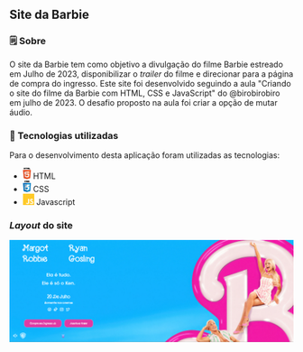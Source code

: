 ## Site da Barbie

### 🗒 Sobre

O site da Barbie tem como objetivo a divulgação do filme Barbie estreado em Julho de 2023, disponibilizar o _trailer_ do filme e direcionar para a página de compra do ingresso. Este site foi desenvolvido seguindo a aula "Criando o site do filme da Barbie com HTML, CSS e JavaScript" do @birobirobiro em julho de 2023. O desafio proposto na aula foi criar a opção de mutar áudio.

### 🔧 Tecnologias utilizadas
Para o desenvolvimento desta aplicação foram utilizadas as tecnologias:
  - <img src="public/html.png" height="20"> HTML
  - <img src="public/css.png" height="20"> CSS 
  - <img src="public/js.png" height="20"> Javascript 

  ### *Layout* do site
  
  <img src="public/site.png">
